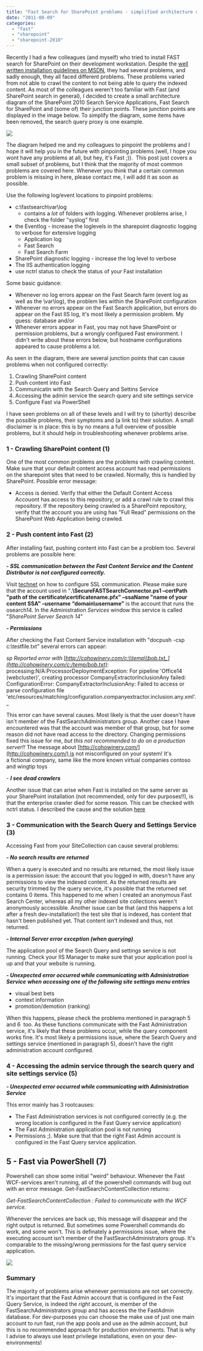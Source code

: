 ```yaml
---
title: "Fast Search for SharePoint problems - simplified architecture diagram"
date: "2011-08-09"
categories: 
  - "fast"
  - "sharepoint"
  - "sharepoint-2010"
---
```


Recently I had a few colleagues (and myself) who tried to install FAST search for SharePoint on their development workstation. Despite the [well written installation guidelines on MSDN](http://technet.microsoft.com/en-us/library/ff381243.aspx "Fast installation and configuration guide on MSDN"), they had several problems, and sadly enough, they all faced different problems. These problems varied from not able to crawl the content to not being able to query the indexed content. As most of the colleagues weren't too familiar with Fast (and SharePoint search in general), I decided to create a small architecture diagram of the SharePoint 2010 Search Service Applications, Fast Search for SharePoint and (some of) their junction points. These junction points are displayed in the image below. To simplify the diagram, some items have been removed, the search query proxy is one example.

![](images/img_52a49b56f2b97.png)

The diagram helped me and my colleagues to pinpoint the problems and I hope it will help you in the future with pinpointing problems (well, I hope you wont have any problems at all, but hey, it's Fast ;)).  This post just covers a small subset of problems, but I think that the majority of most common problems are covered here. Whenever you think that a certain common problem is missing in here, please contact me, I will add it as soon as possible.

Use the following log/event locations to pinpoint problems:

- c:\\fastsearch\\var\\log
    - contains a _lot_ of folders with logging. Whenever problems arise, I check the folder "syslog" first
- the Eventlog - increase the loglevels in the sharepoint diagnostic logging to verbose for extensive logging
    - Application log
    - Fast Search
    - Fast Search Farm
- SharePoint diagnostic logging - increase the log level to verbose
- The IIS authentication logging
- use nctrl status to check the status of your Fast installation

Some basic guidance:

- Whenever no log errors appear on the Fast Search farm (event log as well as the \\var\\log), the problem lies within the SharePoint configuration
- Whenever no errors appear on the Fast Search application, but errors do appear on the Fast IIS log, it's most likely a permission problem. My guess: database and/or
- Whenever errors appear in Fast, you may not have SharePoint or permission problems, but a wrongly configured Fast environment. I didn't write about these errors below, but hostname configurations appeared to cause problems a lot.

As seen in the diagram, there are several junction points that can cause problems when not configured correctly:

1. Crawling SharePoint content
2. Push content into Fast
3. Communicatin with the Search Query and Settins Service
4. Accessing the admin service the search query and site settings service
5. Configure Fast via PowerShell

I have seen problems on all of these levels and I will try to (shortly) describe the possible problems, their symptoms and (a link to) their solution. A small disclaimer is in place: this is by no means a full overview of possible problems, but it should help in troubleshooting whenever problems arise.

### 1 - Crawling SharePoint content (1)

One of the most common problems are the problems with crawling content. Make sure that your default content access account has read permissions on the sharepoint sites that need to be crawled. Normally, this is handled by SharePoint. Possible error message:

- Access is denied. Verify that either the Default Content Access Accouont has access to this repository, or add a crawl rule to crawl this repository. If the repository being crawled is a SharePoint repository, verify that the account you are using has "Full Read" permissions on the SharePoint Web Application being crawled.

### 2 - Push content into Fast (2)

After installing fast, pushing content into Fast can be a problem too. Several problems are possible here:

**_\- SSL communication between the Fast Content Service and the Content Distributor is not configured correctly._**

Visit [technet](http://technet.microsoft.com/en-us/library/ff381261.aspx#BKMK_Configure_ssl_enabled_communication) on how to configure SSL communication. Please make sure that the account used in "**.\\SecureFASTSearchConnector.ps1 –certPath "path of the certificate\\certificatename.pfx" –ssaName "name of your content SSA" –username “domain\\username”** is the account that runs the osearch14. In the Administration _Services_ window this service is called "_SharePoint Server Search 14_"

_**\- Permissions**_

After checking the Fast Content Service installation with "docpush -csp c:\\testfile.txt" several errors can appear:

_sp Reported error with_ [_http://cohowinery.com/c:\\temp\\bob.txt_](http://cohowinery.com/c:/temp/bob.txt)_: processing:N/A:ProcessorDeploymentException: For pipeline 'Office14 (webcluster)', creating processor CompanyExtractorInclusionAny failed: ConfigurationError: CompanyExtractorInclusionAny: Failed to access or parse configuration file 'etc/resources/matching/configuration.companyextractor.inclusion.any.xml'._

This error can have several causes. Most likely is that the user doesn't have isn't member of the FastSearchAdministrators group. Another case I have encountered was that the account was member of that group, but for some reason did not have read access to the directory. Changing permissions fixed this issue for me, _but this not recommended to do on a production server!!_ The message about [http://cohowinery.com/](http://cohowinery.com/) is not misconfigured on your system! It's a fictional company, same like the more known virtual companies contoso and wingtip toys

\- **_I see dead crawlers_**

Another issue that can arise when Fast is installed on the same server as your SharePoint installation (not recommended, only for dev purposes!!), is that the enterprise crawler died for some reason. This can be checked with nctrl status. I described the cause and the solution [here](http://bloggingabout.net/blogs/bas/archive/2011/05/19/fast-for-sharepoint-2010-enterprise-crawler-is-not-working.aspx)

### 3 - Communication with the Search Query and Settings Service (3)

Accessing Fast from your SiteCollection can cause several problems:

**_\- No search results are returned_**

When a query is executed and no results are returned, the most likely issue is a permission issue: the account that you logged in with, doesn't have any permissions to view the indexed content. As the returned results are security trimmed by the query service, it's possible that the returned set contains 0 items. This happened to me when I created an anonymous Fast Search Center, whereas all my other indexed site collections weren't anonymously accessible. Another issue can be that (and this happens a lot after a fresh dev-installation!) the test site that is indexed, has content that hasn't been published yet. That content isn't indexed and thus, not returned.

**_\- Internal Server error exception (when querying)_**

The application pool of the Search Query and settings service is not running. Check your IIS Manager to make sure that your application pool is up and that your website is running.

_**\- Unexpected error occurred while communicating with Administration Service**_ **_when accessing one of the following site settings menu entries_**

- visual best bets
- context information
- promotion/demotion (ranking)

When this happens, please check the problems mentioned in paragraph 5 and 6  too. As these functions communicate with the Fast Administration service, it's likely that these problems occur, while the query component works fine. It's most likely a permissions issue, where the Search Query and settings service (mentioned in paragraph 5), doesn't have the right administration account configured.

### 4 - Accessing the admin service through the search query and site settings service (5)

**_\- Unexpected error occurred while communicating with Administration Service_**

This error mainly has 3 rootcauses:

- The Fast Administration services is not configured correctly (e.g. the wrong location is configured in the Fast Query service application)
- The Fast Administration application pool is not running
- Permissions ;). Make sure that that the right Fast Admin account is configured in the Fast Query service application.

## 5 - Fast via PowerShell (7)

Powershell can show some initial "weird" behaviour. Whenever the Fast WCF-services aren't running, all of the powershell commands will bug out with an error message. Get-FastSearchContentCollection returns:

_Get-FastSearchContentCollection : Failed to communicate with the WCF service._

Whenever the services are back up, this message will disappear and the right output is returned. But sometimes some Powershell commands do work, and some won't. This is definately a permissions issue, where the executing account isn't member of the FastSearchAdministrators group. It's comparable to the missing/wrong permissions for the fast query service application.

![](images/img_52a49b695d284.png)

### Summary

The majority of problems arise whenever permissions are not set correctly. It's important that the Fast Admin account that is configured in the Fast Query Service, is indeed the _right_ account, is member of the FastSearchAdministrators group and has access the the FastAdmin database. For dev-purposes you can choose the make use of just one main account to run fast, run the app pools and use as the admin account, but this is no recommended approach for production environments. That is why I advise to always use least privilege installations, even on your dev-environments!
